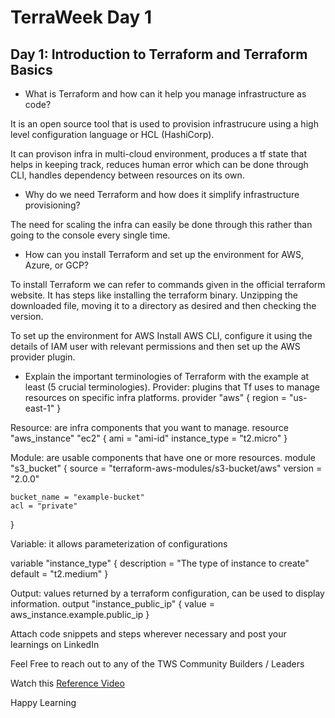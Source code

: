 # TerraWeek Day 1

## Day 1: Introduction to Terraform and Terraform Basics

- What is Terraform and how can it help you manage infrastructure as code?
  
It is an open source tool that is used to provision infrastrucure using a high level configuration language or HCL (HashiCorp). 

It can provison infra in multi-cloud environment, produces a tf state that helps in keeping track, reduces human error which can be done through CLI, handles dependency between resources on its own. 

- Why do we need Terraform and how does it simplify infrastructure provisioning?
  
The need for scaling the infra can easily be done through this rather than going to the console every single time. 

- How can you install Terraform and set up the environment for AWS, Azure, or GCP?
  
To install Terraform we can refer to commands given in the official terraform website.
It has steps like installing the terraform binary. Unzipping the downloaded file, moving it to a directory as desired and then checking the version.

To set up the environment for AWS
Install AWS CLI, configure it using the details of IAM user with relevant permissions and then set up the AWS provider plugin.

- Explain the important terminologies of Terraform with the example at least (5 crucial terminologies).
Provider: plugins that Tf uses to manage resources on specific infra platforms.
provider "aws" {
    region = "us-east-1"
}

Resource: are infra components that you want to manage.
resource "aws_instance" "ec2" {
    ami = "ami-id"
    instance_type = "t2.micro"
} 

Module: are usable components that have one or more resources.
module  "s3_bucket" {
    source = "terraform-aws-modules/s3-bucket/aws"
    version = "2.0.0"

    bucket_name = "example-bucket"
    acl = "private"    
}

Variable: it allows parameterization of configurations

variable "instance_type" {
    description = "The type of instance to create"
    default = "t2.medium"
}

Output: values returned by a terraform configuration, can be used to display information.
output "instance_public_ip" {
    value = aws_instance.example.public_ip
}

Attach code snippets and steps wherever necessary and post your learnings on LinkedIn

Feel Free to reach out to any of the TWS Community Builders / Leaders

Watch this [Reference Video](https://www.youtube.com/live/965CaSveIEI?feature=share)

Happy Learning 
